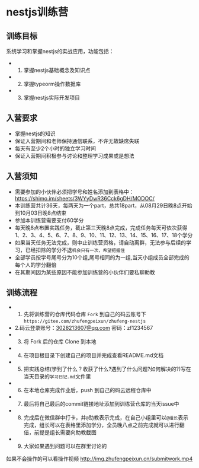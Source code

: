 # nestjs训练营

## 训练目标
系统学习和掌握nestjs的实战应用，功能包括： 

- 1. 掌握nestjs基础概念及知识点
- 2. 掌握typeorm操作数据库
- 3. 掌握nestjs实际开发项目

## 入营要求
- 掌握nestjs的知识
- 保证入营期间和老师保持通信联系，不许无故缺席失联
- 每天有至少2个小时的独立学习时间
- 保证入营期间积极参与讨论和整理学习成果或是想法

## 入营须知
- 需要参加的小伙伴必须把学号和姓名添加到表格中：https://shimo.im/sheets/3WYyDwR36Cck6gDH/MODOC/
- 本训练营共计36天，每两天为一个part，总共18part，从08月29日晚8点开始到10月03日晚8点结束 
- 参加本训练营需要支付60学分
- 每天晚8点布置实践任务，截止第三天晚8点完成，完成任务每天可依次获得 1、2、3、4、5、6、7、8、9、10、11、12、13、14、15、16、17、18个学分
- 如果当天任务无法完成，则中止训练营资格，请自动离群，无法参与后续的学习，已经扣除的学分不退`机会只有一次，希望把握住`
- 全部学员按学号尾号分为10个组,尾号相同的为一组,当天小组成员全部完成的每个人的学分翻倍
- 在其期间因为某些原因不能参加训练营的小伙伴们要私聊助教

## 训练流程
- 1. 先将训练营的仓库代码仓库 `Fork` 到自己的码云账号下 `https://gitee.com/zhufengpeixun/zhufeng-nestjs`
-  2.码云登录账号：3028213607@qq.com 密码：zf1234567
- 3. 将 Fork 后的仓库 Clone 到本地
- 4. 在项目根目录下创建自己的项目并完成查看README.md文档
- 5. 把实践总结(学到了什么？收获了什么?遇到了什么问题?如何解决的?)写在当天目录的`学习日记.md`文件里
- 6. 在本地仓库完成作业后，push 到自己的码云远程仓库中
- 7. 最后将自己最后的commit链接地址添加到训练营仓库的当天issue中
- 8. 完成后在微信群中打卡，并`@`助教表示完成，在自己小组里可以`@组长`表示完成，组长可以在表格里添加学分，全员晚八点之前完成就可以进行翻倍，前提是组长需要向助教截图
- 9. 大家如果遇到问题可以在群里讨论的

如果不会操作的可以看操作视频  http://img.zhufengpeixun.cn/submitwork.mp4



